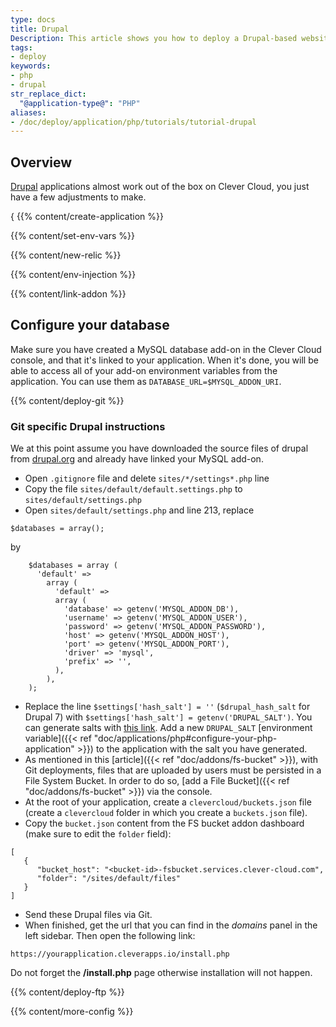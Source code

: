 ```yaml
---
type: docs
title: Drupal
Description: This article shows you how to deploy a Drupal-based website on Clever Cloud.
tags:
- deploy
keywords:
- php
- drupal
str_replace_dict:
  "@application-type@": "PHP"
aliases:
- /doc/deploy/application/php/tutorials/tutorial-drupal
---
```


## Overview

[Drupal](https://drupal.org) applications almost work out of the box on Clever Cloud, you just have a few adjustments to make.

{ {{% content/create-application %}}

 {{% content/set-env-vars %}}

 {{% content/new-relic %}}

 {{% content/env-injection %}}

 {{% content/link-addon %}}

## Configure your database

Make sure you have created a MySQL database add-on in the Clever Cloud console, and that it's linked to your application. When it's done, you will be able to access all of your add-on environment variables from the application. You can use them as `DATABASE_URL=$MYSQL_ADDON_URI`.

 {{% content/deploy-git %}}

### Git specific Drupal instructions

We at this point assume you have downloaded the source files of drupal from [drupal.org](https://drupal.org) and already have linked your MySQL add-on.

* Open `.gitignore` file and delete `sites/*/settings*.php` line
* Copy the file `sites/default/default.settings.php` to `sites/default/settings.php`
* Open `sites/default/settings.php` and line 213, replace

```php{linenos=table}
$databases = array();
```

by

```php{linenos=table}
    $databases = array (
      'default' =>
        array (
          'default' =>
          array (
            'database' => getenv('MYSQL_ADDON_DB'),
            'username' => getenv('MYSQL_ADDON_USER'),
            'password' => getenv('MYSQL_ADDON_PASSWORD'),
            'host' => getenv('MYSQL_ADDON_HOST'),
            'port' => getenv('MYSQL_ADDON_PORT'),
            'driver' => 'mysql',
            'prefix' => '',
          ),
        ),
    );
```

* Replace the line `$settings['hash_salt'] = ''` (`$drupal_hash_salt` for Drupal 7) with `$settings['hash_salt'] = getenv('DRUPAL_SALT')`. You can generate salts with [this link](https://www.passwordtool.hu/). Add a new `DRUPAL_SALT` [environment variable]({{< ref "doc/applications/php#configure-your-php-application" >}}) to the application with the salt you have generated.
* As mentioned in this [article]({{< ref "doc/addons/fs-bucket" >}}), with Git deployments, files that are uploaded by users must be
persisted in a File System Bucket. In order to do so, [add a File Bucket]({{< ref "doc/addons/fs-bucket" >}}) via the console.
* At the root of your application, create a `clevercloud/buckets.json` file (create a `clevercloud`
folder in which you create a `buckets.json` file).
* Copy the `bucket.json` content from the FS bucket addon dashboard (make sure to edit the `folder` field):

```javascript{linenos=table}
[
   {
      "bucket_host": "<bucket-id>-fsbucket.services.clever-cloud.com",
      "folder": "/sites/default/files"
   }
]
```

* Send these Drupal files via Git.
* When finished, get the url that you can find in the *domains* panel in the left sidebar. Then open the following link:

`https://yourapplication.cleverapps.io/install.php`

Do not forget the **/install.php** page otherwise installation will not happen.

{{% content/deploy-ftp %}}

{{% content/more-config %}}
